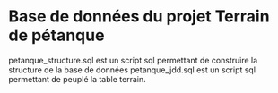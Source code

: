 # Base de données du projet Terrain de pétanque
petanque_structure.sql est un script sql permettant de construire la structure de la base de données
petanque_jdd.sql est un script sql permettant de peuplé la table terrain.
